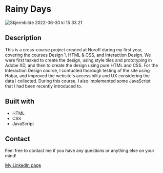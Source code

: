 # Rainy Days

![Skjermbilde 2022-06-30 kl  15 33 21](https://user-images.githubusercontent.com/71260714/176693436-1b74053f-40b4-48e3-95b7-064c250c5fd8.png)

## Description
This is a cross-course project created at Noroff during my first year, covering the courses Design 1, HTML & CSS, and Interaction Design. We were first tasked to create the design, using style tiles and prototyping in Adobe XD, and then to create the design using pure HTML and CSS. For the Interaction Design course, I contucted thorough testing of the site using Hotjar, and improved the website's accessibility and UX considering the data I collected. During this course, I also implemented some JavaScript that I had been recently introduced to.

## Built with
- HTML  
- CSS  
- JavaScript  

## Contact
Feel free to contact me if you have any questions or anything else on your mind!

[My LinkedIn page](https://www.linkedin.com/in/cecilie-hovde-olsen/)
